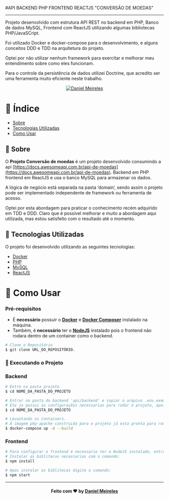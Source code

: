 #API BACKEND PHP FRONTEND REACTJS "CONVERSÃO DE MOEDAS"

---

Projeto desenvolvido com estrutura API REST no backend em PHP, Banco de dados MySQL, Frontend com ReactJS utilizando algumas bibliotecas PHP/JavaSCript.

Foi utilizado Docker e docker-compose para o desenvolvimento, e alguns conceitos DDD e TDD na arquitetura do projeto.

Optei por não utilizar nenhum framework para exercitar e melhorar meu entendimento sobre como eles funcionam.

Para o controle da persistência de dados utilizei Doctrine, que acredito ser uma ferramenta muito eficiente neste trabalho.


<p align="center">	
   <a href="https://www.linkedin.com/in/developer-danielmn/">
      <img alt="Daniel Meireles" src="https://img.shields.io/badge/-Daniel Meireles-0080000?style=flat&logo=Linkedin&logoColor=white" />
   </a>
</p>

# :pushpin: Índice

- [Sobre](#sobre)
- [Tecnologias Utilizadas](#tecnologias-utilizadas)
- [Como Usar](#como-usar)


<a id="sobre"></a>

## :bookmark: Sobre

O <strong>Projeto Conversão de moedas</strong> é um projeto desenvolvido consumindo a api [https://docs.awesomeapi.com.br/api-de-moedas](https://docs.awesomeapi.com.br/api-de-moedas).
Backend em PHP frontend em ReactJS e usa o banco MySQL para armazenar os dados.

A lógica de negócio está separada na pasta ‘domain’, sendo assim o projeto pode ser implementado independente de framework ou ferramenta de acesso.

Optei por esta abordagem para praticar o conhecimento recém adquirido em TDD e DDD.
Claro que é possível melhorar e muito a abordagem aqui utilizada, mas estou satisfeito com o resultado até o momento.



<a id="tecnologias-utilizadas"></a>

## :rocket: Tecnologias Utilizadas

O projeto foi desenvolvido utilizando as seguintes tecnologias:

- [Docker](https://docker.com)
- [PHP](https://www.php.net/)
- [MySQL](https://www.mysql.com/)
- [ReactJS](https://pt-br.reactjs.org/)
 
<a id="como-usar"></a>

# :construction_worker: Como Usar

### **Pré-requisitos**

  - É **necessário** possuir o **[Docker](https://docker.com)** e **[Docker Composer](https://docs.docker.com/compose/install/)** instalado na máquina.
  - Também, é **necessário** ter o **[NodeJS](https://nodejs.org/en/)** instalado pois o frontend não rodara dentro de um container como o backend.

```bash
# Clone o Repositório
$ git clone URL_DO_REPOSITÓRIO.
```
### :whale: Executando o Projeto

### Backend
```bash
# Entre na pasta projeto
$ cd NOME_DA_PASTA_DO_PROJETO

```
```bash
# Entrar na pasta do backend 'api/backend' e copiar o arquivo .env.exemple renomeando para .env
# Ele ja possui as configuraçẽos necessarias para rodar o projeto, apois copiar voltar para a pasta raiz do projeto onde esta o arquivo docker-compose.yml.
$ cd NOME_DA_PASTA_DO_PROJETO
```
```bash
# Levantando os Containers. 
# A imagem php-apache construida para o projeto já esta pronta para rodar as migrations e manter o apache funcionando.
$ docker-compose up -d --build
```
### Frontend
```bash
# Para configurar o frontend é necessario ter o NodeJS instalado, entrar na pasta ./frontend.
# Instalar as biblitecas necessarias com o comando:
$ npm install
```
```bash
# Apos instalar as biblitecas digite o comando:
$ npm start
```
---

<h4 align="center">
    Feito com ❤️ by <a href="https://www.linkedin.com/in/developer-danielmn/" target="_blank">Daniel Meireles</a>
</h4>
